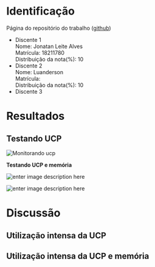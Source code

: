 ﻿# Identificação
Página do repositório do trabalho ([github](https://github.com/JhonathanMilk/Trabalho-Introdu-o-a-computa-o-AB2.git))

 - Discente 1<br>
	 Nome: Jonatan Leite Alves <br>
	 Matrícula: 18211780 <br>
	 Distribuição da nota(%): 10 <br>
 - Discente 2 <br>
     Nome: Luanderson <br>
	 Matrícula: <br>
	 Distribuição da nota(%): 10 <br>
 - Discente 3

# Resultados
## Testando UCP

![Monitorando ucp](https://uploaddeimagens.com.br/images/001/911/853/full/UCP.png?)

**Testando UCP e memória**

![enter image description here](https://uploaddeimagens.com.br/images/001/912/817/full/UCP-MEM1.png?)

![enter image description here](https://uploaddeimagens.com.br/images/001/912/827/full/chart_%287%29.png?)
# Discussão 

## Utilização intensa da UCP

## Utilização intensa da UCP e memória

